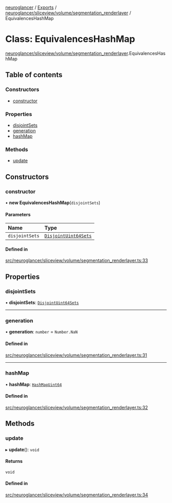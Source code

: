 [neuroglancer](../README.md) / [Exports](../modules.md) / [neuroglancer/sliceview/volume/segmentation\_renderlayer](../modules/neuroglancer_sliceview_volume_segmentation_renderlayer.md) / EquivalencesHashMap

# Class: EquivalencesHashMap

[neuroglancer/sliceview/volume/segmentation_renderlayer](../modules/neuroglancer_sliceview_volume_segmentation_renderlayer.md).EquivalencesHashMap

## Table of contents

### Constructors

- [constructor](neuroglancer_sliceview_volume_segmentation_renderlayer.EquivalencesHashMap.md#constructor)

### Properties

- [disjointSets](neuroglancer_sliceview_volume_segmentation_renderlayer.EquivalencesHashMap.md#disjointsets)
- [generation](neuroglancer_sliceview_volume_segmentation_renderlayer.EquivalencesHashMap.md#generation)
- [hashMap](neuroglancer_sliceview_volume_segmentation_renderlayer.EquivalencesHashMap.md#hashmap)

### Methods

- [update](neuroglancer_sliceview_volume_segmentation_renderlayer.EquivalencesHashMap.md#update)

## Constructors

### constructor

• **new EquivalencesHashMap**(`disjointSets`)

#### Parameters

| Name | Type |
| :------ | :------ |
| `disjointSets` | [`DisjointUint64Sets`](neuroglancer_util_disjoint_sets.DisjointUint64Sets.md) |

#### Defined in

[src/neuroglancer/sliceview/volume/segmentation_renderlayer.ts:33](https://github.com/ActiveBrainAtlas2/neuroglancer/blob/034b457d/src/neuroglancer/sliceview/volume/segmentation_renderlayer.ts#L33)

## Properties

### disjointSets

• **disjointSets**: [`DisjointUint64Sets`](neuroglancer_util_disjoint_sets.DisjointUint64Sets.md)

___

### generation

• **generation**: `number` = `Number.NaN`

#### Defined in

[src/neuroglancer/sliceview/volume/segmentation_renderlayer.ts:31](https://github.com/ActiveBrainAtlas2/neuroglancer/blob/034b457d/src/neuroglancer/sliceview/volume/segmentation_renderlayer.ts#L31)

___

### hashMap

• **hashMap**: [`HashMapUint64`](neuroglancer_gpu_hash_hash_table.HashMapUint64.md)

#### Defined in

[src/neuroglancer/sliceview/volume/segmentation_renderlayer.ts:32](https://github.com/ActiveBrainAtlas2/neuroglancer/blob/034b457d/src/neuroglancer/sliceview/volume/segmentation_renderlayer.ts#L32)

## Methods

### update

▸ **update**(): `void`

#### Returns

`void`

#### Defined in

[src/neuroglancer/sliceview/volume/segmentation_renderlayer.ts:34](https://github.com/ActiveBrainAtlas2/neuroglancer/blob/034b457d/src/neuroglancer/sliceview/volume/segmentation_renderlayer.ts#L34)
